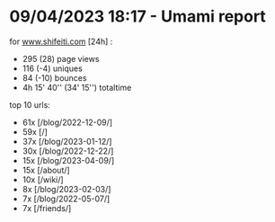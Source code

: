 # 09/04/2023 18:17 - Umami report
for www.shifeiti.com [24h] :

 - 295 (28) page views
 - 116 (-4) uniques
 - 84 (-10) bounces
 - 4h 15' 40'' (34' 15'') totaltime


top 10 urls:
 - 61x [/blog/2022-12-09/]
 - 59x [/]
 - 37x [/blog/2023-01-12/]
 - 30x [/blog/2022-12-22/]
 - 15x [/blog/2023-04-09/]
 - 15x [/about/]
 - 10x [/wiki/]
 - 8x [/blog/2023-02-03/]
 - 7x [/blog/2022-05-07/]
 - 7x [/friends/]


